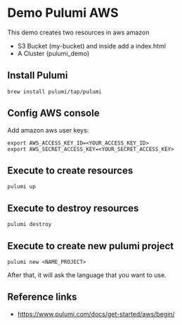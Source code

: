 # Demo Pulumi AWS

This demo creates two resources in aws amazon
- S3 Bucket (my-bucket) and inside add a index.html
- A Cluster (pulumi_demo)

## Install Pulumi

```
brew install pulumi/tap/pulumi
```

## Config AWS console  

Add amazon aws user keys:

```
export AWS_ACCESS_KEY_ID=<YOUR_ACCESS_KEY_ID> 
export AWS_SECRET_ACCESS_KEY=<YOUR_SECRET_ACCESS_KEY>
```

## Execute to create resources

```
pulumi up
```

## Execute to destroy resources

```
pulumi destroy
```

## Execute to create new pulumi project

```
pulumi new <NAME_PROJECT>
```

After that, it will ask the language that you want to use.

## Reference links  
- https://www.pulumi.com/docs/get-started/aws/begin/

